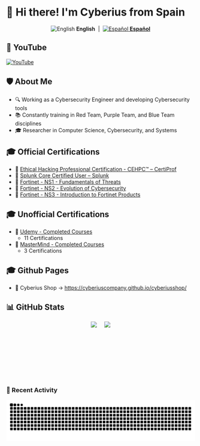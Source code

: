 # 👋 Hi there! I'm Cyberius from Spain

<p align="center">
  <img src="https://flagcdn.com/w40/us.png" alt="English" title="English">
  <strong>English</strong>
  &nbsp;|&nbsp;
  <a href="https://github.com/cyberiuscompany">
    <img src="https://flagcdn.com/w40/es.png" alt="Español" title="Español">
    <strong>Español</strong>
  </a>
</p>


## 📡 YouTube

[![YouTube](https://img.shields.io/badge/YouTube-Subscribe-red?style=for-the-badge&logo=youtube)](https://www.youtube.com/@CyberiusCompany)

## 🛡️ About Me
- 🔍 Working as a Cybersecurity Engineer and developing Cybersecurity tools
- 📚 Constantly training in Red Team, Purple Team, and Blue Team disciplines
- 🎓 Researcher in Computer Science, Cybersecurity, and Systems

## 🎓 Official Certifications

- 🔐 [Ethical Hacking Professional Certification - CEHPC™ – CertiProf](https://www.credly.com/badges/59169a48-0ab6-4969-9e03-2cff4e9ff618/public_url)  
- 🔐 [Splunk Core Certified User – Splunk](https://www.credly.com/badges/f85ad915-8974-468b-8989-a3d6c9f034a3/public_url)
- 🔐 [Fortinet - NS1 - Fundamentals of Threats](https://www.linkedin.com/in/marlon-cabrera)
- 🔐 [Fortinet - NS2 - Evolution of Cybersecurity](https://www.linkedin.com/in/marlon-cabrera)
- 🔐 [Fortinet - NS3 - Introduction to Fortinet Products](https://www.linkedin.com/in/marlon-cabrera)

## 🎓 Unofficial Certifications

- 🧠 [Udemy - Completed Courses](https://drive.google.com/drive/folders/1NVHxJk-HZHwo0CZSSqF-fqKAt5PVaCja?usp=sharing)
  - 11 Certifications
- 🧠 [MasterMind - Completed Courses](https://drive.google.com/drive/folders/1VFhssuT_Tjf3bpPB_D49H4tqAlMhU-Uc?usp=sharing)
  - 3 Certifications

## 🎓 Github Pages

- 🛒 Cyberius Shop -> https://cyberiuscompany.github.io/cyberiusshop/

## 📊 GitHub Stats
<div style="display: flex; align-items: center; justify-content: center;">
  <img src="https://github-readme-stats.vercel.app/api?username=cyberiuscompany&theme=dark&hide_border=false&include_all_commits=true&count_private=true" height="150" style="margin-right: 20px;" />
  <img src="https://github-readme-stats.vercel.app/api/top-langs/?username=cyberiuscompany&theme=dark&hide_border=false&layout=compact" height="150" />
</div>

### 🐍 Recent Activity

<picture>
  <source media="(prefers-color-scheme: dark)" srcset="https://raw.githubusercontent.com/cyberiuscompany/cyberiuscompany/output/github-snake-dark.svg" />
  <source media="(prefers-color-scheme: light)" srcset="https://raw.githubusercontent.com/cyberiuscompany/cyberiuscompany/output/github-snake.svg" />
  <img alt="github-snake" src="https://raw.githubusercontent.com/cyberiuscompany/cyberiuscompany/output/github-snake.svg" />
</picture>
